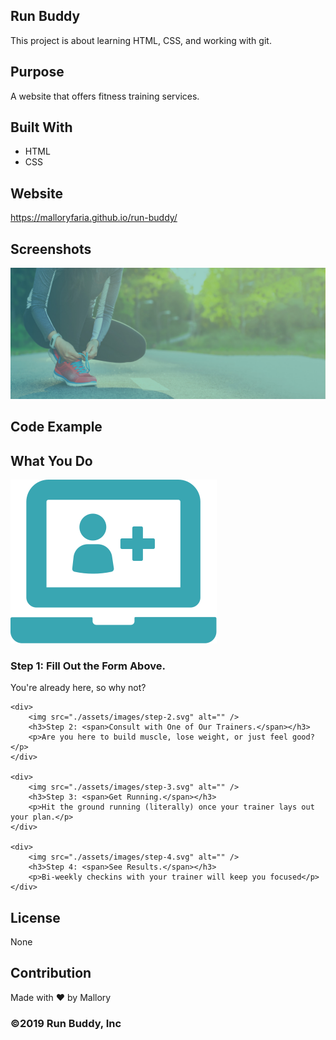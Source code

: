 ## Run Buddy
This project is about learning HTML, CSS, and working with git.

## Purpose
A website that offers fitness training services.

## Built With
* HTML
* CSS

## Website
https://malloryfaria.github.io/run-buddy/

## Screenshots

![A runner tying their shoes](/assets/images/hero-bg.jpg?raw=true "A runner tying their shoes")



## Code Example

<!-- "what you do" section -->
<section id="what-you-do" class="steps">
    <h2 class="section-title secondary-border">What You Do</h2> 
    <div>
        <img src="./assets/images/step-1.svg" alt="" />
        <h3>Step 1: <span>Fill Out the Form Above.</span></h3>
        <p>You're already here, so why not?</p>
    </div>
  
    <div>
        <img src="./assets/images/step-2.svg" alt="" />
        <h3>Step 2: <span>Consult with One of Our Trainers.</span></h3>
        <p>Are you here to build muscle, lose weight, or just feel good?</p>
    </div>
  
    <div>
        <img src="./assets/images/step-3.svg" alt="" />
        <h3>Step 3: <span>Get Running.</span></h3>
        <p>Hit the ground running (literally) once your trainer lays out your plan.</p>
    </div>
  
    <div>
        <img src="./assets/images/step-4.svg" alt="" />
        <h3>Step 4: <span>See Results.</span></h3>
        <p>Bi-weekly checkins with your trainer will keep you focused</p>
    </div>
</section>

## License
None

## Contribution
Made with ❤️ by Mallory

### ©️2019 Run Buddy, Inc 
